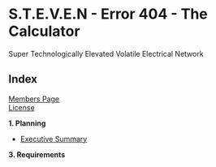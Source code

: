 # S.T.E.V.E.N - Error 404 - The Calculator
Super Technologically Elevated Volatile Electrical Network

## Index

[Members Page](https://github.com/solarZoey/CYBR_404_Project1_Team4/blob/main/Week_1/Members_Page.md)<br>
[License](https://github.com/solarZoey/CYBR_404_Project1_Team4/blob/main/README.md)

**1. Planning**

   - [Executive Summary](https://github.com/solarZoey/CYBR_404_Project1_Team4/blob/main/Documentation/ExecutiveSummary.md)
    
**3. Requirements**
